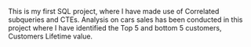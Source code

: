 This is my first SQL project, where I have made use of Correlated subqueries and CTEs. 
Analysis on cars sales has been conducted in this project where I have identified the Top 5 and bottom 5 customers, Customers Lifetime value. 
